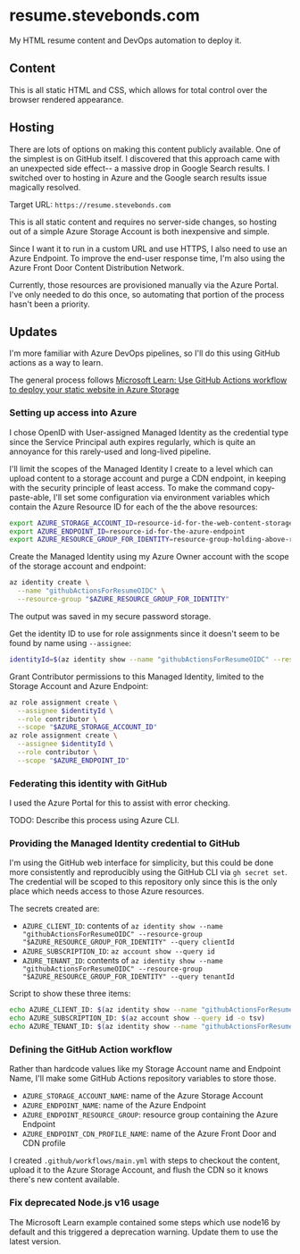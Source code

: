 # resume.stevebonds.com

My HTML resume content and DevOps automation to deploy it.

## Content

This is all static HTML and CSS, which allows for total control over the browser rendered appearance.

## Hosting

There are lots of options on making this content publicly available. One of the simplest is on GitHub itself. I discovered that this approach came with an unexpected side effect-- a massive drop in Google Search results. I switched over to hosting in Azure and the Google search results issue magically resolved.

Target URL: `https://resume.stevebonds.com`

This is all static content and requires no server-side changes, so hosting out of a simple Azure Storage Account is both inexpensive and simple.

Since I want it to run in a custom URL and use HTTPS, I also need to use an Azure Endpoint. To improve the end-user response time, I'm also using the Azure Front Door Content Distribution Network.

Currently, those resources are provisioned manually via the Azure Portal. I've only needed to do this once, so automating that portion of the process hasn't been a priority.

## Updates

I'm more familiar with Azure DevOps pipelines, so I'll do this using GitHub actions as a way to learn.

The general process follows [Microsoft Learn: Use GitHub Actions workflow to deploy your static website in Azure Storage](https://learn.microsoft.com/en-us/azure/storage/blobs/storage-blobs-static-site-github-actions?tabs=openid)

### Setting up access into Azure

I chose OpenID with User-assigned Managed Identity as the credential type since the Service Principal auth expires regularly, which is quite an annoyance for this rarely-used and long-lived pipeline.

I'll limit the scopes of the Managed Identity I create to a level which can upload content to a storage account and purge a CDN endpoint, in keeping with the security principle of least access. To make the command copy-paste-able, I'll set some configuration via environment variables which contain the Azure Resource ID for each of the the above resources:

```bash
export AZURE_STORAGE_ACCOUNT_ID=resource-id-for-the-web-content-storage-account
export AZURE_ENDPOINT_ID=resource-id-for-the-azure-endpoint
export AZURE_RESOURCE_GROUP_FOR_IDENTITY=resource-group-holding-above-resources
```

Create the Managed Identity using my Azure Owner account with the scope of the storage account and endpoint:

```bash
az identity create \
  --name "githubActionsForResumeOIDC" \
  --resource-group "$AZURE_RESOURCE_GROUP_FOR_IDENTITY"
```

The output was saved in my secure password storage.

Get the identity ID to use for role assignments since it doesn't seem to be found by name using `--assignee`:

```bash
identityId=$(az identity show --name "githubActionsForResumeOIDC" --resource-group "$AZURE_RESOURCE_GROUP_FOR_IDENTITY" --query principalId --out tsv)
```

Grant Contributor permissions to this Managed Identity, limited to the Storage Account and Azure Endpoint:

```bash
az role assignment create \
  --assignee $identityId \
  --role contributor \
  --scope "$AZURE_STORAGE_ACCOUNT_ID"
az role assignment create \
  --assignee $identityId \
  --role contributor \
  --scope "$AZURE_ENDPOINT_ID"
```

### Federating this identity with GitHub

I used the Azure Portal for this to assist with error checking.

TODO: Describe this process using Azure CLI.

### Providing the Managed Identity credential to GitHub

I'm using the GitHub web interface for simplicity, but this could be done more consistently and reproducibly using the GitHub CLI via `gh secret set`. The credential will be scoped to this repository only since this is the only place which needs access to those Azure resources.

The secrets created are:

* `AZURE_CLIENT_ID`: contents of `az identity show --name "githubActionsForResumeOIDC" --resource-group "$AZURE_RESOURCE_GROUP_FOR_IDENTITY" --query clientId`
* `AZURE_SUBSCRIPTION_ID`: `az account show --query id`
* `AZURE_TENANT_ID`: contents of `az identity show --name "githubActionsForResumeOIDC" --resource-group "$AZURE_RESOURCE_GROUP_FOR_IDENTITY" --query tenantId`

Script to show these three items:

```bash
echo AZURE_CLIENT_ID: $(az identity show --name "githubActionsForResumeOIDC" --resource-group "$AZURE_RESOURCE_GROUP_FOR_IDENTITY" --query clientId -o tsv)
echo AZURE_SUBSCRIPTION_ID: $(az account show --query id -o tsv)
echo AZURE_TENANT_ID: $(az identity show --name "githubActionsForResumeOIDC" --resource-group "$AZURE_RESOURCE_GROUP_FOR_IDENTITY" --query tenantId -o tsv)
```

### Defining the GitHub Action workflow

Rather than hardcode values like my Storage Account name and Endpoint Name, I'll make some GitHub Actions repository variables to store those.

* `AZURE_STORAGE_ACCOUNT_NAME`: name of the Azure Storage Account
* `AZURE_ENDPOINT_NAME`: name of the Azure Endpoint
* `AZURE_ENDPOINT_RESOURCE_GROUP`: resource group containing the Azure Endpoint
* `AZURE_ENDPOINT_CDN_PROFILE_NAME`: name of the Azure Front Door and CDN profile

I created `.github/workflows/main.yml` with steps to checkout the content, upload it to the Azure Storage Account, and flush the CDN so it knows there's new content available.

### Fix deprecated Node.js v16 usage

The Microsoft Learn example contained some steps which use node16 by default and this triggered a deprecation warning. Update them to use the latest version.
